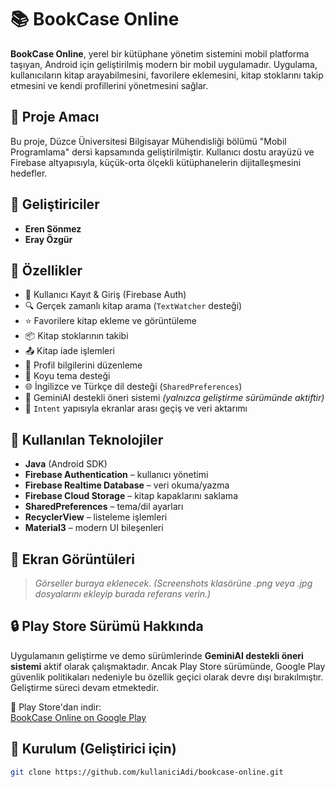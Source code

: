 # 📚 BookCase Online

**BookCase Online**, yerel bir kütüphane yönetim sistemini mobil platforma taşıyan, Android için geliştirilmiş modern bir mobil uygulamadır. Uygulama, kullanıcıların kitap arayabilmesini, favorilere eklemesini, kitap stoklarını takip etmesini ve kendi profillerini yönetmesini sağlar.

## 🎯 Proje Amacı

Bu proje, Düzce Üniversitesi Bilgisayar Mühendisliği bölümü "Mobil Programlama" dersi kapsamında geliştirilmiştir. Kullanıcı dostu arayüzü ve Firebase altyapısıyla, küçük-orta ölçekli kütüphanelerin dijitalleşmesini hedefler.

## 👥 Geliştiriciler

- **Eren Sönmez**
- **Eray Özgür**

## 🚀 Özellikler

- 🔐 Kullanıcı Kayıt & Giriş (Firebase Auth)
- 🔍 Gerçek zamanlı kitap arama (`TextWatcher` desteği)
- ⭐ Favorilere kitap ekleme ve görüntüleme
- 📦 Kitap stoklarının takibi
- 📤 Kitap iade işlemleri
- 👤 Profil bilgilerini düzenleme
- 🌙 Koyu tema desteği
- 🌐 İngilizce ve Türkçe dil desteği (`SharedPreferences`)
- 🧠 GeminiAI destekli öneri sistemi *(yalnızca geliştirme sürümünde aktiftir)*
- 🔄 `Intent` yapısıyla ekranlar arası geçiş ve veri aktarımı

## 🧱 Kullanılan Teknolojiler

- **Java** (Android SDK)
- **Firebase Authentication** – kullanıcı yönetimi
- **Firebase Realtime Database** – veri okuma/yazma
- **Firebase Cloud Storage** – kitap kapaklarını saklama
- **SharedPreferences** – tema/dil ayarları
- **RecyclerView** – listeleme işlemleri
- **Material3** – modern UI bileşenleri

## 📱 Ekran Görüntüleri

> *Görseller buraya eklenecek. (Screenshots klasörüne .png veya .jpg dosyalarını ekleyip burada referans verin.)*

## 🔒 Play Store Sürümü Hakkında

Uygulamanın geliştirme ve demo sürümlerinde **GeminiAI destekli öneri sistemi** aktif olarak çalışmaktadır. Ancak Play Store sürümünde, Google Play güvenlik politikaları nedeniyle bu özellik geçici olarak devre dışı bırakılmıştır. Geliştirme süreci devam etmektedir.

📲 Play Store'dan indir:  
[BookCase Online on Google Play](https://play.google.com/store/apps/details?id=com.duzceuni.denemeapplication)

## 📝 Kurulum (Geliştirici için)

```bash
git clone https://github.com/kullaniciAdi/bookcase-online.git
